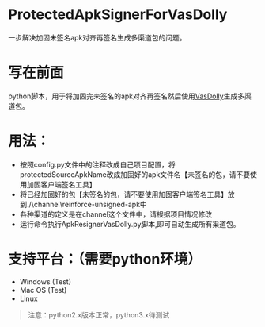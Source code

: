 # ProtectedApkSignerForVasDolly
一步解决加固未签名apk对齐再签名生成多渠道包的问题。

# 写在前面
python脚本，用于将加固完未签名的apk对齐再签名然后使用[VasDolly](https://github.com/Tencent/VasDolly)生成多渠道包。

# 用法：
- 按照config.py文件中的注释改成自己项目配置，将protectedSourceApkName改成加固好的apk文件名【未签名的包，请不要使用加固客户端签名工具】
- 将已经加固好的包【未签名的包，请不要使用加固客户端签名工具】放到./\\channel\\reinforce-unsigned-apk中
- 各种渠道的定义是在channel这个文件中，请根据项目情况修改
- 运行命令执行ApkResignerVasDolly.py脚本,即可自动生成所有渠道包。


# 支持平台：（需要python环境）
- Windows (Test)
- Mac OS (Test)
- Linux

> 注意：python2.x版本正常，python3.x待测试
